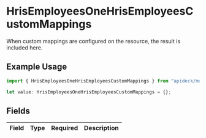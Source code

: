 # HrisEmployeesOneHrisEmployeesCustomMappings

When custom mappings are configured on the resource, the result is included here.

## Example Usage

```typescript
import { HrisEmployeesOneHrisEmployeesCustomMappings } from "apideck/models/operations";

let value: HrisEmployeesOneHrisEmployeesCustomMappings = {};
```

## Fields

| Field       | Type        | Required    | Description |
| ----------- | ----------- | ----------- | ----------- |